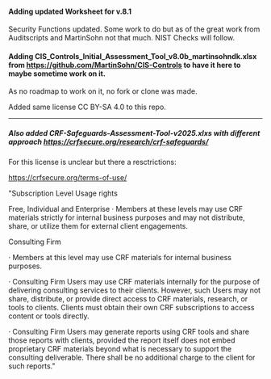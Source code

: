 #### Adding updated Worksheet for v.8.1
Security Functions updated. Some work to do but as of the great work from Auditscripts and MartinSohn not that much.
NIST Checks will follow.

#### Adding **CIS_Controls_Initial_Assessment_Tool_v8.0b_martinsohndk.xlsx** from https://github.com/MartinSohn/CIS-Controls to have it here to maybe sometime work on it. 

As no roadmap to work on it, no fork or clone was made.

Added same license CC BY-SA 4.0 to this repo.

----

##### Also added **CRF-Safeguards-Assessment-Tool-v2025.xlxs** with different approach https://crfsecure.org/research/crf-safeguards/

For this license is unclear but there a resctrictions:

https://crfsecure.org/terms-of-use/

"Subscription Level 	Usage rights

Free, Individual and Enterprise
	·   Members at these levels may use CRF materials strictly for internal business purposes and may not distribute, share, or utilize them for external client engagements.
 
Consulting Firm 	

·  Members at this level may use CRF materials for internal business purposes.

·  Consulting Firm Users may use CRF materials internally for the purpose of delivering consulting services to their clients. However, such Users may not share, distribute, or provide direct access to CRF materials, research, or tools to clients. Clients must obtain their own CRF subscriptions to access content or tools directly.

·  Consulting Firm Users may generate reports using CRF tools and share those reports with clients, provided the report itself does not embed proprietary CRF materials beyond what is necessary to support the consulting deliverable. There shall be no additional charge to the client for such reports."
